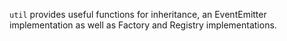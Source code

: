 `util` provides useful functions for inheritance, an EventEmitter implementation as well as Factory and Registry implementations.